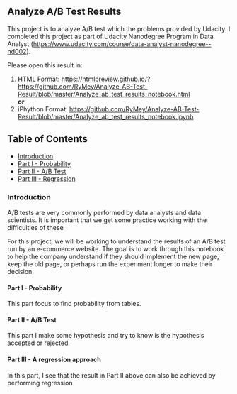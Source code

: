 ## Analyze A/B Test Results

This project is to analyze A/B test which the problems provided by Udacity. I completed this project as part of Udacity Nanodegree Program in Data Analyst (https://www.udacity.com/course/data-analyst-nanodegree--nd002).

Please open this result in:
1. HTML Format: https://htmlpreview.github.io/?https://github.com/RyMey/Analyze-AB-Test-Result/blob/master/Analyze_ab_test_results_notebook.html
<br> <b> or </b> <br>
2. iPhython Format: https://github.com/RyMey/Analyze-AB-Test-Result/blob/master/Analyze_ab_test_results_notebook.ipynb

## Table of Contents
- [Introduction](#intro)
- [Part I - Probability](#probability)
- [Part II - A/B Test](#ab_test)
- [Part III - Regression](#regression)

<a id='intro'></a>
### Introduction

A/B tests are very commonly performed by data analysts and data scientists.  It is important that we get some practice working with the difficulties of these 

For this project, we will be working to understand the results of an A/B test run by an e-commerce website.  The goal is to work through this notebook to help the company understand if they should implement the new page, keep the old page, or perhaps run the experiment longer to make their decision.


<a id='probability'></a>
#### Part I - Probability

This part focus to find probability from tables.

<a id='ab_test'></a>
#### Part II - A/B Test

This part I make some hypothesis and try to know is the hypothesis accepted or rejected.

<a id='regression'></a>
#### Part III - A regression approach

In this part, I see that the result in Part II above can also be achieved by performing regression
